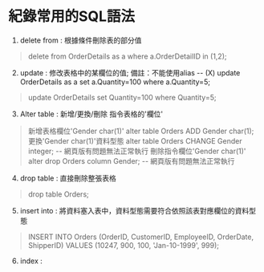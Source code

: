 # 紀錄常用的SQL語法
1. delete from : 根據條件刪除表的部分值
> delete from OrderDetails as a where a.OrderDetailID in (1,2);
2. update : 修改表格中的某欄位的值; 備註：不能使用alias -- (X) update OrderDetails as a set a.Quantity=100 where a.Quantity=5;
> update OrderDetails set Quantity=100 where Quantity=5;
3. Alter table : 新增/更換/刪除 指令表格的'欄位'
> 新增表格欄位'Gender char(1)' alter table Orders ADD Gender char(1);
> 更換'Gender char(1)'資料型態 alter table Orders CHANGE Gender integer; -- 網頁版有問題無法正常執行
> 刪除指令欄位'Gender char(1)' alter drop Orders column Gender; -- 網頁版有問題無法正常執行
4. drop table : 直接刪除整張表格
> drop table Orders;
5. insert into : 將資料塞入表中，資料型態需要符合依照該表對應欄位的資料型態
> INSERT INTO Orders (OrderID, CustomerID, EmployeeID, OrderDate, ShipperID) VALUES (10247, 900, 100, 'Jan-10-1999', 999);
6. index : 